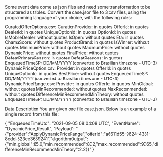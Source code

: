 Some event data come as json files and need some transformation to be structured as tables. Convert the case.json file to 3 csv files, using the programming language of your choice, with the following rules:

CuratedOfferOptions.csv:
CurationProvider: in quotes
OfferId: in quotes
DealerId: in quotes
UniqueOptionId: in quotes
OptionId: in quotes
IsMobileDealer: without quotes
IsOpen: without quotes
Eta: in quotes
ChamaScore: without quotes
ProductBrand: in quotes
IsWinner: without quotes
MinimumPrice: without quotes
MaximumPrice: without quotes
DynamicPrice: without quotes
FinalPrice: without quotes
DefeatPrimaryReason: in quotes
DefeatReasons: in quotes
EnqueuedTimeSP: DD/MM/YYYY (converted to Brasilian timezone - UTC-3)
DynamicPriceOption.csv:
Provider: in quotes
OfferId: in quotes
UniqueOptionId: in quotes
BestPrice: without quotes
EnqueuedTimeSP: DD/MM/YYYY (converted to Brasilian timezone - UTC-3)
DynamicPriceRange.csv:
Provider: in quotes
OfferId: in quotes
MinGlobal: without quotes
MinRecommended: without quotes
MaxRecommended: without quotes
DifferenceMinRecommendMinTheory: without quotes
EnqueuedTimeSP: DD/MM/YYYY (converted to Brasilian timezone - UTC-3)

Data Description
You are given one file case.json. Below is an example of a single record from this file:

{
    "EnqueuedTimeUtc": "2021-09-05 08:04:08 UTC",
    "EventName": "DynamicPrice_Result",
    "Payload": "{\"provider\":\"ApplyDynamicPriceRange\",\"offerId\":\"a6611d55-9624-4381-8cdd-323ee3689241\",\"algorithmOutput\":{\"min_global\":85.0,\"min_recommended\":87.2,\"max_recommended\":97.65,\"differenceMinRecommendMinTheory\":2.2}}"
  }

